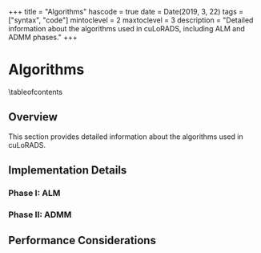 +++
title = "Algorithms"
hascode = true
date = Date(2019, 3, 22)
tags = ["syntax", "code"]
mintoclevel = 2
maxtoclevel = 3
description = "Detailed information about the algorithms used in cuLoRADS, including ALM and ADMM phases."
+++

# Algorithms

\tableofcontents

## Overview

This section provides detailed information about the algorithms used in cuLoRADS.

## Implementation Details

### Phase I: ALM


### Phase II: ADMM


## Performance Considerations



